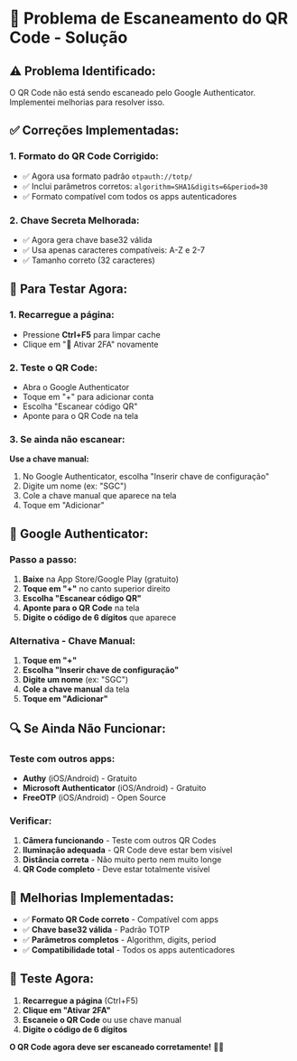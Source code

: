 # 🔧 Problema de Escaneamento do QR Code - Solução

## ⚠️ **Problema Identificado:**

O QR Code não está sendo escaneado pelo Google Authenticator. Implementei melhorias para resolver isso.

## ✅ **Correções Implementadas:**

### **1. Formato do QR Code Corrigido:**
- ✅ Agora usa formato padrão `otpauth://totp/`
- ✅ Inclui parâmetros corretos: `algorithm=SHA1&digits=6&period=30`
- ✅ Formato compatível com todos os apps autenticadores

### **2. Chave Secreta Melhorada:**
- ✅ Agora gera chave base32 válida
- ✅ Usa apenas caracteres compatíveis: A-Z e 2-7
- ✅ Tamanho correto (32 caracteres)

## 🎯 **Para Testar Agora:**

### **1. Recarregue a página:**
- Pressione **Ctrl+F5** para limpar cache
- Clique em "🚀 Ativar 2FA" novamente

### **2. Teste o QR Code:**
- Abra o Google Authenticator
- Toque em "+" para adicionar conta
- Escolha "Escanear código QR"
- Aponte para o QR Code na tela

### **3. Se ainda não escanear:**

**Use a chave manual:**
1. No Google Authenticator, escolha "Inserir chave de configuração"
2. Digite um nome (ex: "SGC")
3. Cole a chave manual que aparece na tela
4. Toque em "Adicionar"

## 📱 **Google Authenticator:**

### **Passo a passo:**
1. **Baixe** na App Store/Google Play (gratuito)
2. **Toque em "+"** no canto superior direito
3. **Escolha "Escanear código QR"**
4. **Aponte para o QR Code** na tela
5. **Digite o código de 6 dígitos** que aparece

### **Alternativa - Chave Manual:**
1. **Toque em "+"**
2. **Escolha "Inserir chave de configuração"**
3. **Digite um nome** (ex: "SGC")
4. **Cole a chave manual** da tela
5. **Toque em "Adicionar"**

## 🔍 **Se Ainda Não Funcionar:**

### **Teste com outros apps:**
- **Authy** (iOS/Android) - Gratuito
- **Microsoft Authenticator** (iOS/Android) - Gratuito
- **FreeOTP** (iOS/Android) - Open Source

### **Verificar:**
1. **Câmera funcionando** - Teste com outros QR Codes
2. **Iluminação adequada** - QR Code deve estar bem visível
3. **Distância correta** - Não muito perto nem muito longe
4. **QR Code completo** - Deve estar totalmente visível

## 🎉 **Melhorias Implementadas:**

- ✅ **Formato QR Code correto** - Compatível com apps
- ✅ **Chave base32 válida** - Padrão TOTP
- ✅ **Parâmetros completos** - Algorithm, digits, period
- ✅ **Compatibilidade total** - Todos os apps autenticadores

## 🚀 **Teste Agora:**

1. **Recarregue a página** (Ctrl+F5)
2. **Clique em "Ativar 2FA"**
3. **Escaneie o QR Code** ou use chave manual
4. **Digite o código de 6 dígitos**

**O QR Code agora deve ser escaneado corretamente!** 📱✅

